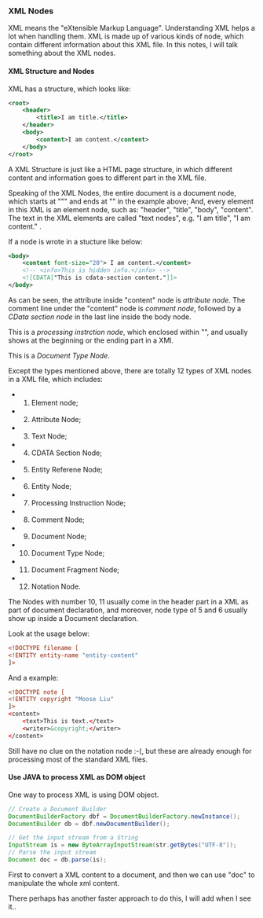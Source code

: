 ### XML Nodes
XML means the "eXtensible Markup Language".  Understanding XML helps a lot when handling them. 
XML is made up of various kinds of node, which contain different information about this XML file. In this notes, I will talk something about the XML nodes. 

#### XML Structure and Nodes
XML has a structure, which looks like:
``` xml
<root>
    <header>
        <title>I am title.</title>
    </header>
    <body>
        <content>I am content.</content>
    </body>
</root>
```
A XML Structure is just like a HTML page structure, in which different content and information goes to different part in the XML file.

Speaking of the XML Nodes, the entire document is a document node, which starts at "<root>"" and ends at "</root>" in the example above;
And, every element in this XML is an element node, such as: "header", "title", "body", "content".
The text in the XML elements are called "text nodes", e.g. "I am title", "I am content." .

If a node is wrote in a stucture like below:
````xml
<body>
    <content font-size="20"> I am content.</content>
    <!-- <info>This is hidden info.</info> -->
    <![CDATA["This is cdata-section content."]]>
</body>
````
As can be seen, the attribute inside "content" node is *attribute node*. The comment line under the "content" node is *comment node*, followed by a *CData section node* in the last line inside the body node.

 <?xml-stylesheet type="text/xsl" href="style.xsl"?>
This is a *processing instrction node*, which enclosed within "<?" and "?>", and usually shows at the beginning or the ending part in a XMl.

 <!DOCTYPE HTML>
This is a *Document Type Node*.

Except the types mentioned above, there are totally 12 types of XML nodes in a XML file, which includes: 
 - 1. Element node; 
 - 2. Attribute Node;
 - 3. Text Node;
 - 4. CDATA Section Node;
 - 5. Entity Referene Node;
 - 6. Entity Node;
 - 7. Processing Instruction Node;
 - 8. Comment Node;
 - 9. Document Node;
 - 10. Document Type Node; 
 - 11. Document Fragment Node;
 - 12. Notation Node.

The Nodes with number 10, 11 usually come in the header part in a XML as part of document declaration, and moreover, node type of 5 and 6 usually show up inside a Document declaration.

Look at the usage below:
```xml
<!DOCTYPE filename [
<!ENTITY entity-name "entity-content"
]>
```
And a example:
```xml
<!DOCTYPE note [
<!ENTITY copyright "Moose Liu"
]>
<content>
    <text>This is text.</text>
    <writer>&copyright;</writer>
</content>
```
Still have no clue on the notation node :-(, but these are already enough for processing most of the standard XML files.

#### Use JAVA to process XML as DOM object
One way to process XML is using DOM object.

```java
// Create a Document Builder
DocumentBuilderFactory dbf = DocumentBuilderFactory.newInstance();
DocumentBuilder db = dbf.newDocumentBuilder();

// Get the input stream from a String
InputStream is = new ByteArrayInputStream(str.getBytes("UTF-8"));
// Parse the input stream
Document doc = db.parse(is);
```
First to convert a XML content to a document, and then we can use "doc" to manipulate the whole xml content.

There perhaps has another faster approach to do this, I will add when I see it..
























